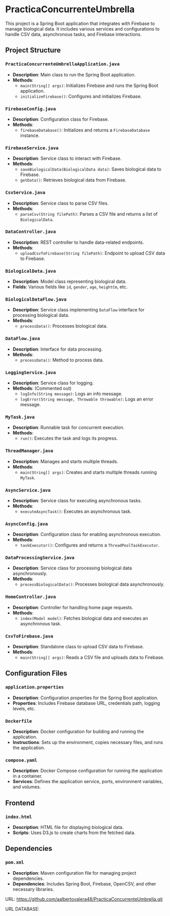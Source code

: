 # PracticaConcurrenteUmbrella

This project is a Spring Boot application that integrates with Firebase to manage biological data. It includes various services and configurations to handle CSV data, asynchronous tasks, and Firebase interactions.

## Project Structure

### `PracticaConcurrenteUmbrellaApplication.java`
- **Description**: Main class to run the Spring Boot application.
- **Methods**:
  - `main(String[] args)`: Initializes Firebase and runs the Spring Boot application.
  - `initializeFirebase()`: Configures and initializes Firebase.

### `FirebaseConfig.java`
- **Description**: Configuration class for Firebase.
- **Methods**:
  - `firebaseDatabase()`: Initializes and returns a `FirebaseDatabase` instance.

### `FirebaseService.java`
- **Description**: Service class to interact with Firebase.
- **Methods**:
  - `saveBiologicalData(BiologicalData data)`: Saves biological data to Firebase.
  - `getData()`: Retrieves biological data from Firebase.

### `CsvService.java`
- **Description**: Service class to parse CSV files.
- **Methods**:
  - `parseCsv(String filePath)`: Parses a CSV file and returns a list of `BiologicalData`.

### `DataController.java`
- **Description**: REST controller to handle data-related endpoints.
- **Methods**:
  - `uploadCsvToFirebase(String filePath)`: Endpoint to upload CSV data to Firebase.

### `BiologicalData.java`
- **Description**: Model class representing biological data.
- **Fields**: Various fields like `id`, `gender`, `age`, `heightCm`, etc.

### `BiologicalDataFlow.java`
- **Description**: Service class implementing `DataFlow` interface for processing biological data.
- **Methods**:
  - `processData()`: Processes biological data.

### `DataFlow.java`
- **Description**: Interface for data processing.
- **Methods**:
  - `processData()`: Method to process data.

### `LoggingService.java`
- **Description**: Service class for logging.
- **Methods**: (Commented out)
  - `logInfo(String message)`: Logs an info message.
  - `logError(String message, Throwable throwable)`: Logs an error message.

### `MyTask.java`
- **Description**: Runnable task for concurrent execution.
- **Methods**:
  - `run()`: Executes the task and logs its progress.

### `ThreadManager.java`
- **Description**: Manages and starts multiple threads.
- **Methods**:
  - `main(String[] args)`: Creates and starts multiple threads running `MyTask`.

### `AsyncService.java`
- **Description**: Service class for executing asynchronous tasks.
- **Methods**:
  - `executeAsyncTask()`: Executes an asynchronous task.

### `AsyncConfig.java`
- **Description**: Configuration class for enabling asynchronous execution.
- **Methods**:
  - `taskExecutor()`: Configures and returns a `ThreadPoolTaskExecutor`.

### `DataProcessingService.java`
- **Description**: Service class for processing biological data asynchronously.
- **Methods**:
  - `processBiologicalData()`: Processes biological data asynchronously.

### `HomeController.java`
- **Description**: Controller for handling home page requests.
- **Methods**:
  - `index(Model model)`: Fetches biological data and executes an asynchronous task.

### `CsvToFirebase.java`
- **Description**: Standalone class to upload CSV data to Firebase.
- **Methods**:
  - `main(String[] args)`: Reads a CSV file and uploads data to Firebase.

## Configuration Files

### `application.properties`
- **Description**: Configuration properties for the Spring Boot application.
- **Properties**: Includes Firebase database URL, credentials path, logging levels, etc.

### `Dockerfile`
- **Description**: Docker configuration for building and running the application.
- **Instructions**: Sets up the environment, copies necessary files, and runs the application.

### `compose.yaml`
- **Description**: Docker Compose configuration for running the application in a container.
- **Services**: Defines the application service, ports, environment variables, and volumes.

## Frontend

### `index.html`
- **Description**: HTML file for displaying biological data.
- **Scripts**: Uses D3.js to create charts from the fetched data.

## Dependencies

### `pom.xml`
- **Description**: Maven configuration file for managing project dependencies.
- **Dependencies**: Includes Spring Boot, Firebase, OpenCSV, and other necessary libraries.


URL: https://github.com/aalbertovalera48/PracticaConcurrenteUmbrella.git

URL DATABASE: 
